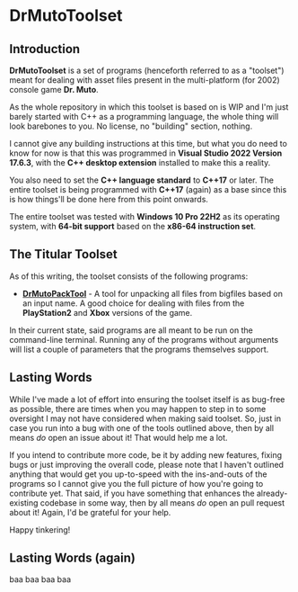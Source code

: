 # DrMutoToolset

## Introduction

**DrMutoToolset** is a set of programs (henceforth referred to as a "toolset") meant for dealing with asset files present in the multi-platform (for 2002) console game **Dr. Muto**.

As the whole repository in which this toolset is based on is WIP and I'm just barely started with C++ as a programming language, the whole thing will look barebones to you. No license, no "building" section, nothing.

I cannot give any building instructions at this time, but what you do need to know for now is that this was programmed in **Visual Studio 2022 Version 17.6.3**, with the **C++ desktop extension** installed to make this a reality.

You also need to set the **C++ language standard** to **C++17** or later. The entire toolset is being programmed with **C++17** (again) as a base since this is how things'll be done here from this point onwards.

The entire toolset was tested with **Windows 10 Pro 22H2** as its operating system, with **64-bit support** based on the **x86-64 instruction set**.

## The Titular Toolset

As of this writing, the toolset consists of the following programs:

- [**DrMutoPackTool**](DrMutoPackTool/README.md) - A tool for unpacking all files from bigfiles based on an input name. A good choice for dealing with files from the **PlayStation2** and **Xbox** versions of the game.

In their current state, said programs are all meant to be run on the command-line terminal. Running any of the programs without arguments will list a couple of parameters that the programs themselves support.

## Lasting Words

While I've made a lot of effort into ensuring the toolset itself is as bug-free as possible, there are times when you may happen to step in to some oversight I may not have considered when making said toolset. So, just in case you run into a bug with one of the tools outlined above, then by all means *do* open an issue about it! That would help me a lot.

If you intend to contribute more code, be it by adding new features, fixing bugs or just improving the overall code, please note that I haven't outlined anything that would get you up-to-speed with the ins-and-outs of the programs so I cannot give you the full picture of how you're going to contribute yet. That said, if you have something that enhances the already-existing codebase in some way, then by all means *do* open an pull request about it! Again, I'd be grateful for your help.

Happy tinkering!

## Lasting Words (again)

baa baa baa baa
